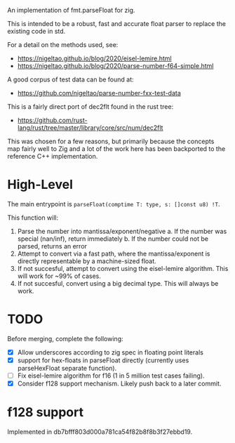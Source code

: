 An implementation of fmt.parseFloat for zig.

This is intended to be a robust, fast and accurate float parser to replace the
existing code in std.

For a detail on the methods used, see:
 - https://nigeltao.github.io/blog/2020/eisel-lemire.html
 - https://nigeltao.github.io/blog/2020/parse-number-f64-simple.html

A good corpus of test data can be found at:
 - https://github.com/nigeltao/parse-number-fxx-test-data

This is a fairly direct port of dec2flt found in the rust tree:
 - https://github.com/rust-lang/rust/tree/master/library/core/src/num/dec2flt

This was chosen for a few reasons, but primarily because the concepts map fairly
well to Zig and a lot of the work here has been backported to the reference C++
implementation.

# High-Level

The main entrypoint is `parseFloat(comptime T: type, s: []const u8) !T`.

This function will:
 1. Parse the number into mantissa/exponent/negative
    a. If the number was special (nan/inf), return immediately
    b. If the number could not be parsed, returns an error
 2. Attempt to convert via a fast path, where the mantissa/exponent is directly
    representable by a machine-sized float.
 3. If not succesful, attempt to convert using the eisel-lemire algorithm.
    This will work for ~99% of cases.
 4. If not succesful, convert using a big decimal type. This will always be
    work.

# TODO

Before merging, complete the following:

 - [x] Allow underscores according to zig spec in floating point literals
 - [x] support for hex-floats in parseFloat directly (currently uses
   parseHexFloat separate function).
 - [ ] Fix eisel-lemire algorithm for f16 (1 in 5 million test cases failing).
 - [x] Consider f128 support mechanism. Likely push back to a later commit.

# f128 support

Implemented in db7bfff803d000a781ca54f82b8f8b3f27ebbd19.
